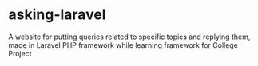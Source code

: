 # asking-laravel
A website for putting queries related to specific topics and replying them, made in Laravel PHP framework while learning framework for College Project
